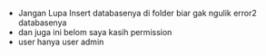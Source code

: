 - Jangan Lupa Insert databasenya di folder biar gak ngulik error2 databasenya
- dan juga ini belom saya kasih permission
- user hanya user admin
